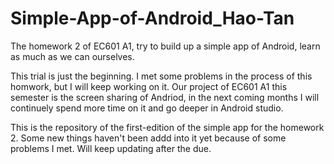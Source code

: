 # Simple-App-of-Android_Hao-Tan
The homework 2 of EC601 A1, try to build up a simple app of Android, learn as much as we can ourselves.

This trial is just the beginning. I met some problems in the process of this homwork, but I will keep working on it. Our project of EC601 A1 this semester is the screen sharing of Andriod, in the next coming months I will continuely spend more time on it and go deeper in Android studio.

This is the repository of the first-edition of the simple app for the homework 2. Some new things haven't been addd into it yet because of some problems I met. Will keep updating after the due.  
